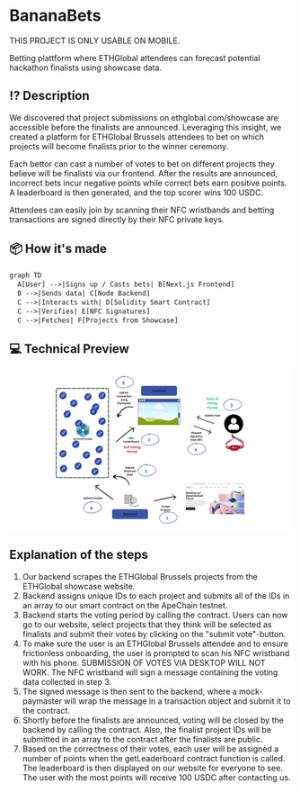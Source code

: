 # BananaBets

THIS PROJECT IS ONLY USABLE ON MOBILE.

Betting plattform where ETHGlobal attendees can forecast potential hackathon finalists using showcase data.

## ⁉️ Description
We discovered that project submissions on ethglobal.com/showcase are accessible before the finalists are announced. Leveraging this insight, we created a platform for ETHGlobal Brussels attendees to bet on which projects will become finalists prior to the winner ceremony.

Each bettor can cast a number of votes to bet on different projects they believe will be finalists via our frontend. After the results are announced, incorrect bets incur negative points while correct bets earn positive points. A leaderboard is then generated, and the top scorer wins 100 USDC.

Attendees can easily join by scanning their NFC wristbands and betting transactions are signed directly by their NFC private keys.

## 📦 How it's made
```mermaid
graph TD
  A[User] -->|Signs up / Casts bets| B[Next.js Frontend]
  B -->|Sends data| C[Node Backend]
  C -->|Interacts with| D[Solidity Smart Contract]
  C -->|Verifies| E[NFC Signatures]
  C -->|Fetches| F[Projects from Showcase]
```

## 💻 Technical Preview

![stuff Logo](./img/project_chart.png)

## Explanation of the steps

1. Our backend scrapes the ETHGlobal Brussels projects from the ETHGlobal showcase website.
2. Backend assigns unique IDs to each project and submits all of the IDs in an array to our smart contract on the ApeChain testnet.
3. Backend starts the voting period by calling the contract. Users can now go to our website, select projects that they think will be selected as finalists and submit their votes by clicking on the "submit vote"-button.
4. To make sure the user is an ETHGlobal Brussels attendee and to ensure frictionless onboarding, the user is prompted to scan his NFC wristband with his phone. SUBMISSION OF VOTES VIA DESKTOP WILL NOT WORK. The NFC wristband will sign a message containing the voting data collected in step 3.
5. The signed message is then sent to the backend, where a mock-paymaster will wrap the message in a transaction object and submit it to the contract.
6. Shortly before the finalists are announced, voting will be closed by the backend by calling the contract. Also, the finalist project IDs will be submitted in an array to the contract after the finalists are public.
7. Based on the correctness of their votes, each user will be assigned a number of points when the getLeaderboard contract function is called. The leaderboard is then displayed on our website for everyone to see. The user with the most points will receive 100 USDC after contacting us.
